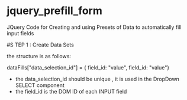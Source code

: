 # jquery_prefill_form
JQuery Code for Creating and using Presets of Data to automatically fill input fields

#S TEP 1 : Create Data Sets
         
the structure is as follows:

dataFills["data_selection_id"] = { field_id: "value", field_id: "value"}

- the data_selection_id should be unique , it is used in the DropDown SELECT component
- the field_id is the DOM ID of each INPUT field
